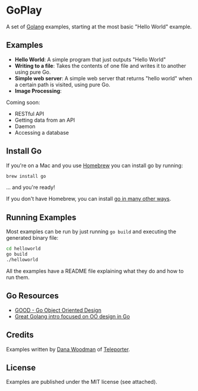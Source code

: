 # GoPlay

A set of [Golang](http://golang.org) examples, starting at the most basic "Hello World" example.

## Examples

- **Hello World**: A simple program that just outputs "Hello World"
- **Writing to a file**: Takes the contents of one file and writes it to another using pure Go.
- **Simple web server**: A simple web server that returns "hello world" when a certain path is visited, using pure Go.
- **Image Processing**: 

Coming soon:

- RESTful API
- Getting data from an API
- Daemon
- Accessing a database

## Install Go

If you're on a Mac and you use [Homebrew](http://brew.sh/) you can install go by running:

```bash
brew install go
```

... and you're ready!

If you don't have Homebrew, you can install [go in many other ways](http://golang.org/doc/install).

## Running Examples

Most examples can be run by just running `go build` and executing the generated binary file:

```bash
cd helloworld
go build
./helloworld
```

All the examples have a README file explaining what they do and how to run them.

## Go Resources

* [GOOD - Go Object Oriented Design](http://nathany.com/good/)
* [Great Golang intro focused on OO design in Go](http://areyoufuckingcoding.me/2012/07/25/object-desoriented-language/)

## Credits

Examples written by [Dana Woodman](http://danawoodman.com) of [Teleporter](http://teleporter.io).

## License

Examples are published under the MIT license (see attached).
